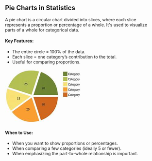 ## Pie Charts in Statistics
A pie chart is a circular chart divided into slices, where each slice represents a proportion or percentage of a whole. It's used to visualize parts of a whole for categorical data.
#### Key Features:
- The entire circle = 100% of the data.
- Each slice = one category’s contribution to the total.
- Useful for comparing proportions.

![Pie chart](https://github.com/tamunoWoks/Statistics/blob/main/images/pie.jfif)

#### When to Use:
- When you want to show proportions or percentages.
- When comparing a few categories (ideally 5 or fewer).
- When emphasizing the part-to-whole relationship is important.

